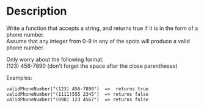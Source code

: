 # Description

Write a function that accepts a string, and returns true if it is in the form of a phone number.  
Assume that any integer from 0-9 in any of the spots will produce a valid phone number.

Only worry about the following format:  
(123) 456-7890 (don't forget the space after the close parentheses)

Examples:

```
validPhoneNumber("(123) 456-7890")  =>  returns true
validPhoneNumber("(1111)555 2345")  => returns false
validPhoneNumber("(098) 123 4567")  => returns false
```
